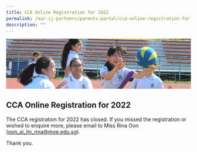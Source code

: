```yaml
---
title: CCA Online Registration for 2022
permalink: /our-ij-partners/parents-portal/cca-online-registration-for-2022
description: ""
---
```

![](/images/subpage.jpg)

## CCA Online Registration for 2022


The CCA registration for 2022 has closed. If you missed the registration or wished to enquire more, please email to Miss Rina Oon ([oon\_ai\_lin\_rina@moe.edu.sg](mailto:oon_ai_lin_rina@moe.edu.sg)).

  

Thank you.